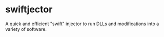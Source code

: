 # swiftjector
A quick and efficient "swift" injector to run DLLs and modifications into a variety of software.
